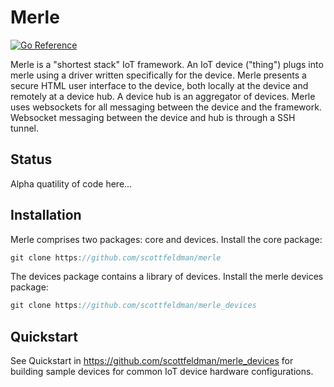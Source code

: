 # Merle

[![Go Reference](https://pkg.go.dev/badge/pkg.dev.go/github.com/scottfeldman/merle.svg)](https://pkg.go.dev/github.com/scottfeldman/merle)

Merle is a "shortest stack" IoT framework.  An IoT device ("thing") plugs into
merle using a driver written specifically for the device.  Merle presents a
secure HTML user interface to the device, both locally at the device and
remotely at a device hub.  A device hub is an aggregator of devices.  Merle
uses websockets for all messaging between the device and the framework.
Websocket messaging between the device and hub is through a SSH tunnel.

## Status

Alpha quatility of code here...

## Installation

Merle comprises two packages: core and devices.  Install the core package:

```go
git clone https://github.com/scottfeldman/merle
```

The devices package contains a library of devices.  Install the merle devices
package:

```go
git clone https://github.com/scottfeldman/merle_devices
```

## Quickstart

See Quickstart in https://github.com/scottfeldman/merle_devices for building sample
devices for common IoT device hardware configurations.
